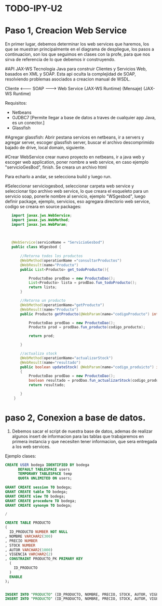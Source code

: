 # TODO-IPY-U2


# Paso 1, Creacion Web Service

En primer lugar, debemos determinar los web services que haremos, los que se muestran principalmente en el diagrama de despliegue, los pasos a continuacion, son los que seguimos en clases con la profe, para que nos sirva de referencia de lo que debemos ir construyendo. 

#API JAX-WS
Tecnologia Java para construir Clientes y Servicios Web, basados en XML y SOAP. 
Esta api oculta la complejidad de SOAP, resolviendo problemas asociados a creacion manual de WSDL. 

Cliente         <---    SOAP      --->      Web Service
(JAX-WS Runtime)      (Mensaje)             (JAX-WS Runtime)

Requisitos: 
- Netbeans
- OJDBC7 [Permite llegar a base de datos a traves de cualquier app Java, es un conector.]
- Glassfish

#Agregar glassfish: 
Abrir pestana services en netbeans, ir a servers y agregar server, escoger glassfish server, buscar el archivo descomprimido bajado de drive, local domain, siguiente. 
  
#Crear WebService
crear nuevo proyecto en netbeans, ir a java web y escoger web application, poner nombre a web service, en caso ejemplo "servicioGesBod", finish. Se creara un archivo html
   
Para echarlo a andar, se selecciona build y luego run. 
   
#Seleccionar serviciogesbod, seleccionar carpeta web service y seleccionar tipo archivo web service, lo que creara el esqueleto para un servicio soap, ponerle nombre al          servicio, ejemplo "WSgesbod", luego definir package, ejemplo, servicios, eso agregara directorio web service, codigo se creara en source packages: 
   

```java
   import javax.jws.WebService;
   import javax.jws.WebMethod;
   import javax.jws.WebParam;
   
   
   
   @WebService(serviceName = "ServicioGesbod")
   public class WSgesbod {
   
       //Retorna todos los productos
       @WebMethod(operationName ="consultarProductos")
       @WebResult(name="Producto")
       public List<Producto> get_todoProducto(){

           ProductoDao prodDao = new ProductoDao(); 
           List<Producto> lista = prodDao.fun_todoProducto(); 
           return lista; 
       }

       //Retorna un producto
       @WebMethod(operationName="getProducto")
       @WebResult(name="Producto")
       public Producto getProducto(@WebParam(name="codigoProducto") int codigo_producto){

           ProductoDao prodDao = new ProductoDao(); 
           Producto prod = prodDao.fun_producto(codigo_producto); 

           return prod; 

       }

       //actualiza stock
       @WebMethod(operationName="actualizarStock")
       @WebResult(name="resultado")   
       public boolean updateStock( @WebParam(name="codigo_produicto") int codigo_producto, @WebParam(name="cantidadProducto") int stock_producto )
       {
           ProductoDao prodDao = new ProductoDao();
           boolean resultado = prodDao.fun_actualizarStock(codigo_producto, stock_producto); 
           return resultado; 

       }
    }
```

# paso 2, Conexion a base de datos. 

1. Debemos sacar el script de nuestra base de datos, ademas de realizar algunos insert de informacion para las tablas que trabajaremos en primera instancia y que necesiten tener informacion, que sera entregada a los web services. 


Ejemplo clases: 


```sql
CREATE USER bodega IDENTIFIED BY bodega
      DEFAULT TABLESPACE users
      TEMPORARY TABLESPACE temp
      QUOTA UNLIMITED ON users;
      
GRANT CREATE session TO bodega;
GRANT CREATE table TO bodega;
GRANT CREATE view TO bodega;
GRANT CREATE procedure TO bodega;
GRANT CREATE synonym TO bodega;      

/

CREATE TABLE PRODUCTO 
(
  ID_PRODUCTO NUMBER NOT NULL 
, NOMBRE VARCHAR2(300) 
, PRECIO NUMBER 
, STOCK NUMBER 
, AUTOR VARCHAR2(1000) 
, VIGENCIA VARCHAR2(2) 
, CONSTRAINT PRODUCTO_PK PRIMARY KEY 
  (
    ID_PRODUCTO 
  )
  ENABLE 
);


INSERT INTO "PRODUCTO" (ID_PRODUCTO, NOMBRE, PRECIO, STOCK, AUTOR, VIGENCIA) VALUES ('1', 'La caperucita', '2000', '2000', 'Disney', 'S');
INSERT INTO "PRODUCTO" (ID_PRODUCTO, NOMBRE, PRECIO, STOCK, AUTOR, VIGENCIA) VALUES ('2', 'Tierra de oso', '7800', '4500', 'Disney', 'S');
```
